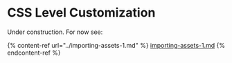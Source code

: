 # CSS Level Customization

Under construction. For now see:

{% content-ref url="../importing-assets-1.md" %}
[importing-assets-1.md](../importing-assets-1.md)
{% endcontent-ref %}
